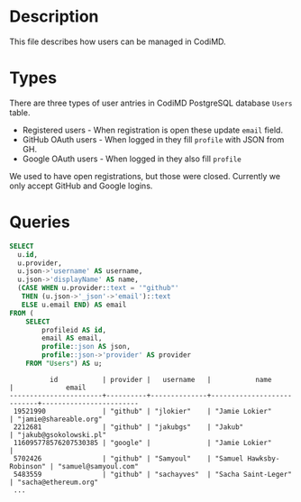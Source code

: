 # Description

This file describes how users can be managed in CodiMD.

# Types

There are three types of user antries in CodiMD PostgreSQL database `Users` table.

* Registered users - When registration is open these update `email` field.
* GitHub OAuth users - When logged in they fill `profile` with JSON from GH.
* Google OAuth users - When logged in they also fill `profile`

We used to have open registrations, but those were closed.
Currently we only accept GitHub and Google logins.

# Queries

```sql
SELECT
  u.id,
  u.provider,
  u.json->'username' AS username,
  u.json->'displayName' AS name,
  (CASE WHEN u.provider::text = '"github"'
   THEN (u.json->'_json'->'email')::text
   ELSE u.email END) AS email
FROM (
    SELECT
        profileid AS id,
        email AS email,
        profile::json AS json,
        profile::json->'provider' AS provider
    FROM "Users") AS u;
```
```
          id           | provider |   username   |           name            |             email
-----------------------+----------+--------------+---------------------------+------------------------
 19521990              | "github" | "jlokier"    | "Jamie Lokier"            | "jamie@shareable.org"
 2212681               | "github" | "jakubgs"    | "Jakub"                   | "jakub@gsokolowski.pl"
 116095778576207530385 | "google" |              | "Jamie Lokier"            |
 5702426               | "github" | "Samyoul"    | "Samuel Hawksby-Robinson" | "samuel@samyoul.com"
 5483559               | "github" | "sachayves"  | "Sacha Saint-Leger"       | "sacha@ethereum.org"
 ...
```
